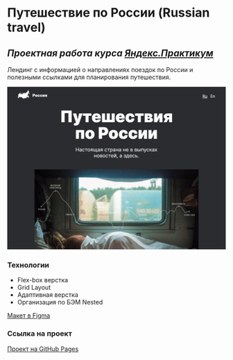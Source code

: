 # Путешествие по России (Russian travel)

## ***Проектная работа курса [Яндекс.Практикум](https://practicum.yandex.ru/)***

Лендинг с информацией о направлениях поездок по России и полезными ссылками для планирования путешествия.

![image](https://raw.githubusercontent.com/ketrindan/russian-travel/main/images/screen.png)

### **Технологии**
* Flex-box верстка
* Grid Layout
* Адаптивная верстка
* Организация по БЭМ Nested

[Макет в Figma](https://www.figma.com/file/5S2WSbEFL6awjVWJ0NWL8Q/Sprint-3_-Russia-_-desktop-%2B-mobile?node-id=28503-0)

### **Ссылка на проект**
[Проект на GitHub Pages](https://ketrindan.github.io/russian-travel/index.html)
